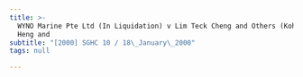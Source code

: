 ```yaml
---
title: >-
  WYNO Marine Pte Ltd (In Liquidation) v Lim Teck Cheng and Others (Koh Chye
  Heng and
subtitle: "[2000] SGHC 10 / 18\_January\_2000"
tags: null

---
```


